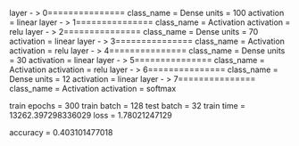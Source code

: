 layer - > 0===============
class_name = Dense
units = 100
activation = linear
layer - > 1===============
class_name = Activation
activation = relu
layer - > 2===============
class_name = Dense
units = 70
activation = linear
layer - > 3===============
class_name = Activation
activation = relu
layer - > 4===============
class_name = Dense
units = 30
activation = linear
layer - > 5===============
class_name = Activation
activation = relu
layer - > 6===============
class_name = Dense
units = 12
activation = linear
layer - > 7===============
class_name = Activation
activation = softmax

train epochs = 300
train batch = 128
test batch = 32
train time = 13262.397298336029
loss = 1.78021247129


accuracy = 0.403101477018